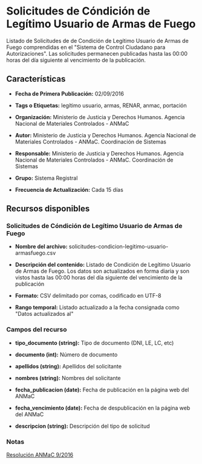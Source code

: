 Solicitudes de Cóndición de Legítimo Usuario de Armas de Fuego
==============================================================

Listado de Solicitudes de de Condición de Legítimo Usuario de Armas de Fuego comprendidas en el "Sistema de Control Ciudadano para Autorizaciones". Las solicitudes permanecen publicadas hasta las 00:00 horas del día siguiente al vencimiento de la publicación.

Características
---------------

-	**Fecha de Primera Publicación:** 02/09/2016

-	**Tags o Etiquetas:** legítimo usuario, armas, RENAR, anmac, portación  

-	**Organización:** Ministerio de Justicia y Derechos Humanos. Agencia Nacional de Materiales Controlados - ANMaC 

-	**Autor:** Ministerio de Justicia y Derechos Humanos. Agencia Nacional de Materiales Controlados - ANMaC. Coordinación de Sistemas

- **Responsable:** Ministerio de Justicia y Derechos Humanos. Agencia Nacional de Materiales Controlados - ANMaC. Coordinación de Sistemas

-	**Grupo:** Sistema Registral

- **Frecuencia de Actualización:** Cada 15 días

Recursos disponibles
--------------------

### Solicitudes de Cóndición de Legítimo Usuario de Armas de Fuego

-	**Nombre del archivo:** solicitudes-condicion-legitimo-usuario-armasfuego.csv

-	**Descripción del contenido:** Listado de Condición de Legítimo Usuario de Armas de Fuego. Los datos son actualizados en forma diaria y son vistos hasta las 00:00 horas del día siguiente del vencimiento de la publicación

-	**Formato:** CSV delimitado por comas, codificado en UTF-8

-	**Rango temporal:** Listado actualizado a la fecha consignada como "Datos actualizados al"

### Campos del recurso

-	**tipo_documento (string):** Tipo de documento (DNI, LE, LC, etc)

-	**documento (int):** Número de documento

-	**apellidos (string):** Apellidos del solicitante

-	**nombres (string):** Nombres del solicitante

-	**fecha_publicacion (date):** Fecha de publicación en la página web del ANMaC

-	**fecha_vencimiento (date):** Fecha de despublicación en la página web del ANMaC

-	**descripcion (string):** Descripción del tipo de solicitud

### Notas

[Resolución ANMaC 9/2016](http://servicios.infoleg.gob.ar/infolegInternet/anexos/265000-269999/265340/norma.htm)

